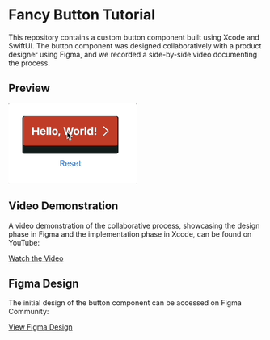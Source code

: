 # Fancy Button Tutorial

This repository contains a custom button component built using Xcode and SwiftUI. The button component was designed collaboratively with a product designer using Figma, and we recorded a side-by-side video documenting the process.

## Preview

![Fancy Button Preview](./May-24-2023%2009-33-38.gif)

## Video Demonstration

A video demonstration of the collaborative process, showcasing the design phase in Figma and the implementation phase in Xcode, can be found on YouTube:

[Watch the Video](https://youtu.be/ilLVNET5pWI)

## Figma Design

The initial design of the button component can be accessed on Figma Community:

[View Figma Design](https://www.figma.com/community/file/1243303352923605698)

